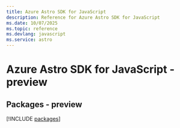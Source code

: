 ```yaml
---
title: Azure Astro SDK for JavaScript
description: Reference for Azure Astro SDK for JavaScript
ms.date: 10/07/2025
ms.topic: reference
ms.devlang: javascript
ms.service: astro
---
```

# Azure Astro SDK for JavaScript - preview
## Packages - preview
[!INCLUDE [packages](astro-index.md)]